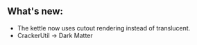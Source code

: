 ## What's new:

* The kettle now uses cutout rendering instead of translucent.
* CrackerUtil -> Dark Matter